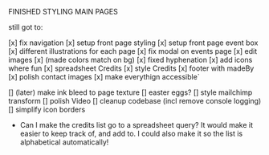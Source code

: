 FINISHED STYLING MAIN PAGES

still got to:

[x] fix navigation
[x] setup front page styling
[x] setup front page event box
[x] different illustrations for each page
[x] fix modal on events page
[x] edit images
[x] (made colors match on bg)
[x] fixed hyphenation
[x] add icons where fun
[x] spreadsheet Credits
[x] style Credits
[x] footer with madeBy
[x] polish contact images
[x] make everythign accessible`


[] (later) make ink bleed to page texture
[] easter eggs?
[] style mailchimp transform
[] polish Video
[] cleanup codebase (incl remove console logging)
[] simplify icon borders

* Can I make the credits list go to a spreadsheet query? It would make it easier to keep track of, and add to. I could also make it so the list is alphabetical automatically!
